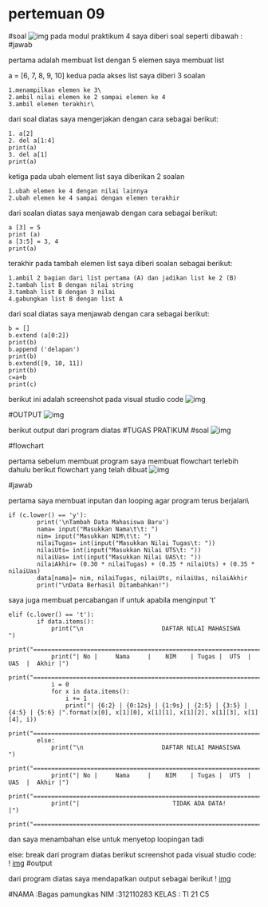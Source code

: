 # pertemuan 09
#soal
![img](soal.png)
pada modul praktikum 4 saya diberi soal seperti dibawah :
#jawab

pertama adalah membuat list dengan 5 elemen saya membuat list

a = [6, 7, 8, 9, 10]
kedua pada akses list saya diberi 3 soalan

    1.menampilkan elemen ke 3\
    2.ambil nilai elemen ke 2 sampai elemen ke 4    
    3.ambil elemen terakhir\
dari soal diatas saya mengerjakan dengan cara sebagai berikut:

    1. a[2]
    2. del a[1:4]
    print(a)
    3. del a[1] 
    print(a)

ketiga pada ubah element list saya diberikan 2 soalan

    1.ubah elemen ke 4 dengan nilai lainnya
    2.ubah elemen ke 4 sampai dengan elemen terakhir
dari soalan diatas saya menjawab dengan cara sebagai berikut:

    a [3] = 5
    print (a)
    a [3:5] = 3, 4
    print(a)

terakhir pada tambah elemen list saya diberi soalan sebagai berikut:

    1.ambil 2 bagian dari list pertama (A) dan jadikan list ke 2 (B)
    2.tambah list B dengan nilai string
    3.tambah list B dengan 3 nilai
    4.gabungkan list B dengan list A

dari soal diatas saya menjawab dengan cara sebagai berikut:

    b = []
    b.extend (a[0:2])
    print(b)
    b.append ('delapan')
    print(b)
    b.extend([9, 10, 11])
    print(b)
    c=a+b
    print(c)

berikut ini adalah screenshot pada visual studio code
![img](ss1.png)

#OUTPUT
![img](otpt1.png)

berikut output dari program diatas
#TUGAS PRATIKUM
#soal
![img](soalptk.png)

#flowchart

pertama sebelum membuat program saya membuat flowchart terlebih dahulu
berikut flowchart yang telah dibuat 
![img](flowchart.png)


#jawab

pertama saya membuat inputan dan looping agar program terus berjalan\

    if (c.lower() == 'y'):                                               
            print('\nTambah Data Mahasiswa Baru')
            nama= input("Masukkan Nama\t\t: ")                                        
            nim= input("Masukkan NIM\t\t: ")                                         
            nilaiTugas= int(input("Masukkan Nilai Tugas\t: "))                              
            nilaiUts= int(input("Masukkan Nilai UTS\t: "))                                   
            nilaiUas= int(input("Masukkan Nilai UAS\t: "))                                    
            nilaiAkhir= (0.30 * nilaiTugas) + (0.35 * nilaiUts) + (0.35 * nilaiUas)              
            data[nama]= nim, nilaiTugas, nilaiUts, nilaiUas, nilaiAkhir                         
            print("\nData Berhasil Ditambahkan!")

saya juga membuat percabangan if untuk apabila menginput 't'

    elif (c.lower() == 't'):                                                                    
            if data.items():                                                                     
                print("\n                      DAFTAR NILAI MAHASISWA                    ")
                print("==================================================================")
                print("| No |     Nama     |    NIM    | Tugas |  UTS  |  UAS  |  Akhir |")
                print("==================================================================")
                i = 0
                for x in data.items():
                    i += 1
                    print("| {6:2} | {0:12s} | {1:9s} | {2:5} | {3:5} | {4:5} | {5:6} |".format(x[0], x[1][0], x[1][1], x[1][2], x[1][3], x[1][4], i))  
                print("==================================================================")
            else:
                print("\n                      DAFTAR NILAI MAHASISWA                    ")
                print("==================================================================")
                print("| No |     Nama     |    NIM    | Tugas |  UTS  |  UAS  |  Akhir |")
                print("==================================================================")
                print("|                          TIDAK ADA DATA!                       |")
                print("==================================================================")


  dan saya menambahan else untuk menyetop loopingan tadi

else:
    break
dari program diatas berikut screenshot pada visual studio code:
! [img](ss2.png)
#output

dari program diatas saya mendapatkan output sebagai berikut
! [img](outputss2.png)

#NAMA   :Bagas pamungkas
NIM    :312110283
KELAS  : TI 21 C5


